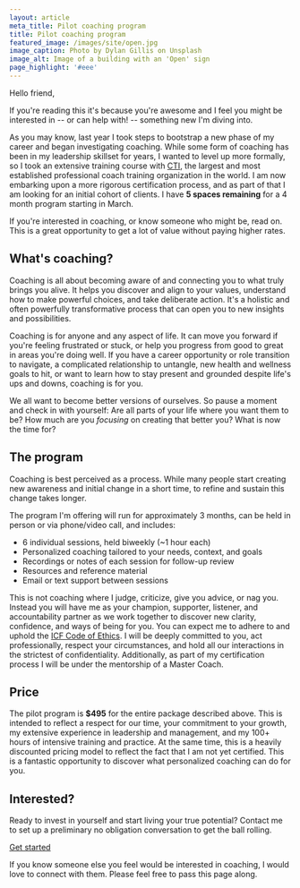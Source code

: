 ```yaml
---
layout: article
meta_title: Pilot coaching program
title: Pilot coaching program
featured_image: /images/site/open.jpg
image_caption: Photo by Dylan Gillis on Unsplash
image_alt: Image of a building with an 'Open' sign
page_highlight: '#eee'
---
```


Hello friend,

If you're reading this it's because you're awesome and I feel you might be interested in -- or can help with! -- something new I'm diving into.

As you may know, last year I took steps to bootstrap a new phase of my career and began investigating coaching. While some form of coaching has been in my leadership skillset for years, I wanted to level up more formally, so I took an extensive training course with [CTI](https://coactive.com/), the largest and most established professional coach training organization in the world.  I am now embarking upon a more rigorous certification process, and as part of that I am looking for an initial cohort of clients. I have **5 spaces remaining** for a 4 month program starting in March.

If you're interested in coaching, or know someone who might be, read on. This is a great opportunity to get a lot of value without paying higher rates.


## What's coaching?

Coaching is all about becoming aware of and connecting you to what truly brings you alive. It helps you discover and align to your values, understand how to make powerful choices, and take deliberate action. It's a holistic and often powerfully transformative process that can open you to new insights and possibilities.

Coaching is for anyone and any aspect of life. It can move you forward if you're feeling frustrated or stuck, or help you progress from good to great in areas you're doing well. If you have a career opportunity or role transition to navigate, a complicated relationship to untangle, new health and wellness goals to hit, or want to learn how to stay present and grounded despite life's ups and downs, coaching is for you.

We all want to become better versions of ourselves. So pause a moment and check in with yourself: Are all parts of your life where you want them to be? How much are you _focusing_ on creating that better you? What is now the time for?


## The program

Coaching is best perceived as a process. While many people start creating new awareness and initial change in a short time, to refine and sustain this change takes longer.

The program I'm offering will run for approximately 3 months, can be held in person or via phone/video call, and includes:

- 6 individual sessions, held biweekly (~1 hour each)
- Personalized coaching tailored to your needs, context, and goals
- Recordings or notes of each session for follow-up review
- Resources and reference material
- Email or text support between sessions

This is not coaching where I judge, criticize, give you advice, or nag you. Instead you will have me as your champion, supporter, listener, and accountability partner as we work together to discover new clarity, confidence, and ways of being for you. You can expect me to adhere to and uphold the [ICF Code of Ethics](https://coachfederation.org/code-of-ethics). I will be deeply committed to you, act professionally, respect your circumstances, and hold all our interactions in the strictest of confidentiality. Additionally, as part of my certification process I will be under the mentorship of a Master Coach.

## Price

The pilot program is **$495** for the entire package described above. This is intended to reflect a respect for our time, your commitment to your growth, my extensive experience in leadership and management, and my 100+ hours of intensive training and practice. At the same time, this is a heavily discounted pricing model to reflect the fact that I am not yet certified. This is a fantastic opportunity to discover what personalized coaching can do for you.


## Interested?

Ready to invest in yourself and start living your true potential? Contact me to set up a preliminary no obligation conversation to get the ball rolling.

<p class="text-center my-8 md:my-16">
  <a href="/contact/" class="font-sans text-base font-bold tracking-wide text-white uppercase hover:text-white bg-oof hover:bg-oofhover border-0 px-12 py-5 inline-block w-full md:w-auto">Get started</a>
</p>

If you know someone else you feel would be interested in coaching, I would love to connect with them. Please feel free to pass this page along.